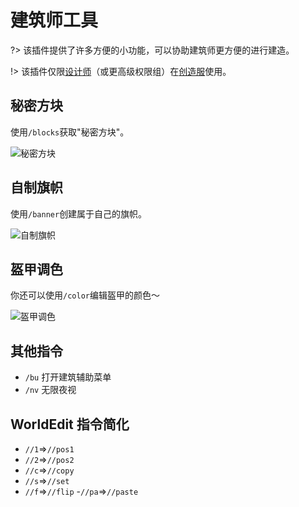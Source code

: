# 建筑师工具

?> 该插件提供了许多方便的小功能，可以协助建筑师更方便的进行建造。

!> 该插件仅限[设计师](/welcome/groups.md#designer)（或更高级权限组）在[创造服](/mc-servers/creative.md)使用。

## 秘密方块

使用`/blocks`获取"秘密方块"。

![秘密方块](https://mimaru-jp.oss-ap-northeast-1.aliyuncs.com/images/bu-secret-blocks.png)

## 自制旗帜

使用`/banner`创建属于自己的旗帜。

![自制旗帜](https://mimaru-jp.oss-ap-northeast-1.aliyuncs.com/images/bu-banner-creator.gif)

## 盔甲调色

你还可以使用`/color`编辑盔甲的颜色～

![盔甲调色](https://mimaru-jp.oss-ap-northeast-1.aliyuncs.com/images/bu-leather-color.gif)

## 其他指令

- `/bu` 打开建筑辅助菜单
- `/nv` 无限夜视

## WorldEdit 指令简化

- `//1`⇒`//pos1`
- `//2`⇒`//pos2`
- `//c`⇒`//copy`
- `//s`⇒`//set`
- `//f`⇒`//flip`
-`//pa`⇒`//paste`
